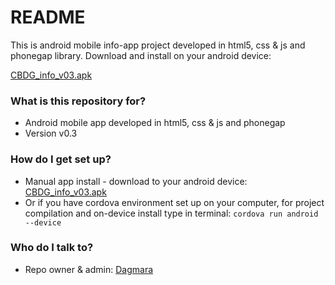 # README #

This is android mobile info-app project developed in html5, css & js and phonegap library. Download and install on your android device:

[CBDG_info_v03.apk](http://dagmarazawada.pl/pgi/CBDG_info_v03.apk)

### What is this repository for? ###

* Android mobile app developed in html5, css & js and phonegap
* Version v0.3

### How do I get set up? ###

* Manual app install - download to your android device: [CBDG_info_v03.apk](https://bitbucket.org/dzaw/cbdg_info_app/src/47afc16567e093d0efa67d1cccbce61105b9ee45/CBDG_info_v03.apk?at=master)
* Or if you have cordova environment set up on your computer, for project compilation and on-device install type in terminal: `cordova run android --device`

### Who do I talk to? ###

* Repo owner & admin: [Dagmara](https://bitbucket.org/dzaw)